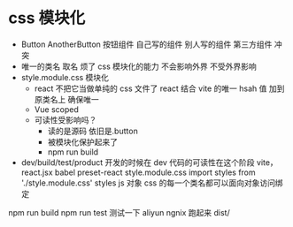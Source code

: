 # css 模块化

- Button AnotherButton 按钮组件
  自己写的组件
  别人写的组件
  第三方组件
  冲突
- 唯一的类名
  取名 烦了
  css 模块化的能力
  不会影响外界
  不受外界影响
- style.module.css 模块化
  - react 不把它当做单纯的 css 文件了 react 结合 vite 的唯一 hsah 值 加到原类名上 确保唯一
  - Vue scoped
  - 可读性受影响吗？
    - 读的是源码 依旧是.button
    - 被模块化保护起来了
    - npm run build
- dev/build/test/product
  开发的时候在 dev 代码的可读性在这个阶段
  vite， react.jsx babel preset-react
  style.module.css
  import styles from './style.module.css'
  styles js 对象 css 的每一个类名都可以面向对象访问绑定

npm run build
npm run test 测试一下
aliyun ngnix 跑起来 dist/
